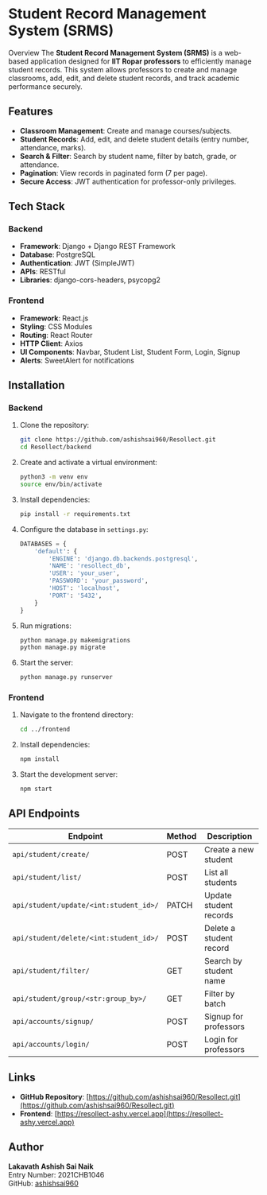 # Student Record Management System (SRMS)

Overview
The **Student Record Management System (SRMS)** is a web-based application designed for **IIT Ropar professors** to efficiently manage student records. This system allows professors to create and manage classrooms, add, edit, and delete student records, and track academic performance securely.

## Features
- **Classroom Management**: Create and manage courses/subjects.
- **Student Records**: Add, edit, and delete student details (entry number, attendance, marks).
- **Search & Filter**: Search by student name, filter by batch, grade, or attendance.
- **Pagination**: View records in paginated form (7 per page).
- **Secure Access**: JWT authentication for professor-only privileges.

## Tech Stack
### Backend
- **Framework**: Django + Django REST Framework
- **Database**: PostgreSQL
- **Authentication**: JWT (SimpleJWT)
- **APIs**: RESTful
- **Libraries**: django-cors-headers, psycopg2

### Frontend
- **Framework**: React.js
- **Styling**: CSS Modules
- **Routing**: React Router
- **HTTP Client**: Axios
- **UI Components**: Navbar, Student List, Student Form, Login, Signup
- **Alerts**: SweetAlert for notifications

## Installation
### Backend
1. Clone the repository:
   ```bash
   git clone https://github.com/ashishsai960/Resollect.git
   cd Resollect/backend
   ```

2. Create and activate a virtual environment:
   ```bash
   python3 -m venv env
   source env/bin/activate
   ```

3. Install dependencies:
   ```bash
   pip install -r requirements.txt
   ```

4. Configure the database in `settings.py`:
   ```python
   DATABASES = {
       'default': {
           'ENGINE': 'django.db.backends.postgresql',
           'NAME': 'resollect_db',
           'USER': 'your_user',
           'PASSWORD': 'your_password',
           'HOST': 'localhost',
           'PORT': '5432',
       }
   }
   ```

5. Run migrations:
   ```bash
   python manage.py makemigrations
   python manage.py migrate
   ```

6. Start the server:
   ```bash
   python manage.py runserver
   ```

### Frontend
1. Navigate to the frontend directory:
   ```bash
   cd ../frontend
   ```

2. Install dependencies:
   ```bash
   npm install
   ```

3. Start the development server:
   ```bash
   npm start
   ```

## API Endpoints
| Endpoint | Method | Description |
|----------|--------|-------------|
| `api/student/create/` | POST | Create a new student |
| `api/student/list/` | POST | List all students |
| `api/student/update/<int:student_id>/` | PATCH | Update student records |
| `api/student/delete/<int:student_id>/` | POST | Delete a student record |
| `api/student/filter/` | GET | Search by student name |
| `api/student/group/<str:group_by>/` | GET | Filter by batch |
| `api/accounts/signup/` | POST | Signup for professors |
| `api/accounts/login/` | POST | Login for professors |


## Links
- **GitHub Repository**: [https://github.com/ashishsai960/Resollect.git](https://github.com/ashishsai960/Resollect.git)
- **Frontend**: [https://resollect-ashy.vercel.app](https://resollect-ashy.vercel.app)

## Author
**Lakavath Ashish Sai Naik**  
Entry Number: 2021CHB1046  
GitHub: [ashishsai960](https://github.com/ashishsai960)
